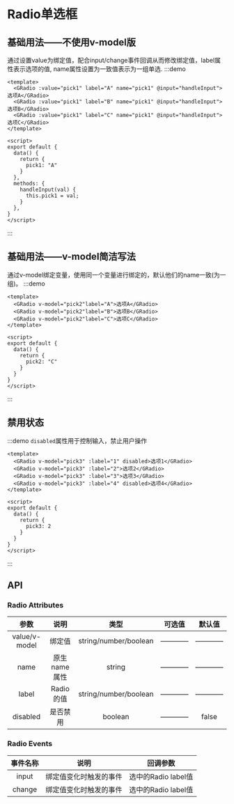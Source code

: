 # Radio单选框

## 基础用法——不使用v-model版
通过设置value为绑定值，配合input/change事件回调从而修改绑定值，label属性表示选项的值, name属性设置为一致值表示为一组单选.
:::demo
```vue
<template>
  <GRadio :value="pick1" label="A" name="pick1" @input="handleInput">选项A</GRadio>
  <GRadio :value="pick1" label="B" name="pick1" @input="handleInput">选项B</GRadio>
  <GRadio :value="pick1" label="C" name="pick1" @input="handleInput">选项C</GRadio>
</template>

<script>
export default {
  data() {
    return {
      pick1: "A"
    }
  },
  methods: {
    handleInput(val) {
      this.pick1 = val;
    }
  },
}
</script>
```
:::

## 基础用法——v-model简洁写法
通过v-model绑定变量，使用同一个变量进行绑定的，默认他们的name一致(为一组)。
:::demo
```vue
<template>
  <GRadio v-model="pick2"label="A">选项A</GRadio>
  <GRadio v-model="pick2"label="B">选项B</GRadio>
  <GRadio v-model="pick2"label="C">选项C</GRadio>
</template>

<script>
export default {
  data() {
    return {
      pick2: "C"
    }
  }
}
</script>
```
:::

## 禁用状态
:::demo `disabled`属性用于控制输入，禁止用户操作
```vue
<template>
  <GRadio v-model="pick3" :label="1" disabled>选项1</GRadio>
  <GRadio v-model="pick3" :label="2">选项2</GRadio>
  <GRadio v-model="pick3" :label="3">选项3</GRadio>
  <GRadio v-model="pick3" :label="4" disabled>选项4</GRadio>
</template>

<script>
export default {
  data() {
    return {
      pick3: 2
    }
  }
}
</script>
```
:::

## API
### Radio Attributes
| 参数 | 说明 | 类型 | 可选值 | 默认值 |
|:----:|:----:|:----:|:----:|:----:|
| value/v-model | 绑定值 | string/number/boolean | ———— | ———— |
| name | 原生name属性 | string | ———— | ———— |
| label | Radio的值 | string/number/boolean | ———— | ———— |
| disabled | 是否禁用 | boolean | ———— | false |

### Radio Events
| 事件名称 | 说明 | 回调参数 |
|:----:|:----:|:----:|
| input | 绑定值变化时触发的事件 | 选中的Radio label值 |
| change | 绑定值变化时触发的事件 | 选中的Radio label值 |